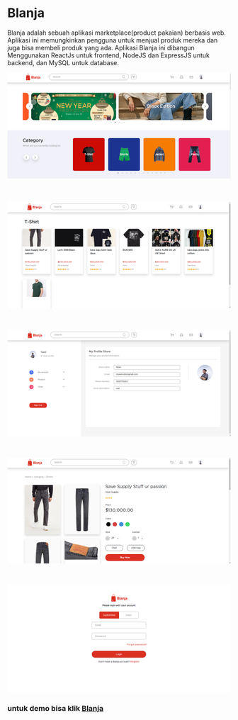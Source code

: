 # Blanja

Blanja adalah sebuah aplikasi marketplace(product pakaian) berbasis web. Aplikasi ini memungkinkan pengguna untuk menjual produk mereka dan juga bisa membeli produk yang ada. Aplikasi Blanja ini dibangun Menggunakan ReactJs untuk frontend, NodeJS dan ExpressJS untuk backend, dan MySQL untuk database.

![home](/src/assets/image/blanja/home.png)

<br>

![home](/src/assets/image/blanja/catgeory.png)

<br>

![home](/src/assets/image/blanja/profile.png)

<br>

![home](/src/assets/image/blanja/detail-product.png)

<br>

![home](/src/assets/image/blanja/login.png)

### untuk demo bisa klik [Blanja](http://52.91.11.189:8080/)


